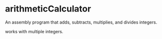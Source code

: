 # arithmeticCalculator
An assembly program that adds, subtracts, multiplies, and divides integers.

works with multiple integers.
